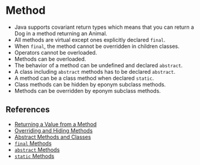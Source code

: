 # Method

* Java supports covariant return types which means that you can return a Dog in a method returning an Animal.
* All methods are virtual except ones explicitly declared `final`.
* When `final`, the method cannot be overridden in children classes.
* Operators cannot be overloaded.
* Methods can be overloaded.
* The behavior of a method can be undefined and declared `abstract`.
* A class including `abstract` methods has to be declared `abstract`.
* A method can be a class method when declared `static`.
* Class methods can be hidden by eponym subclass methods.
* Methods can be overridden by eponym subclass methods.

## References

* [Returning a Value from a Method](http://docs.oracle.com/javase/tutorial/java/javaOO/returnvalue.html)
* [Overriding and Hiding Methods](http://docs.oracle.com/javase/tutorial/java/IandI/override.html)
* [Abstract Methods and Classes](http://docs.oracle.com/javase/tutorial/java/IandI/abstract.html)
* [`final` Methods](http://docs.oracle.com/javase/specs/jls/se8/html/jls-8.html#jls-8.4.3.3)
* [`abstract` Methods](http://docs.oracle.com/javase/specs/jls/se8/html/jls-8.html#jls-8.4.3.1)
* [`static` Methods](http://docs.oracle.com/javase/specs/jls/se8/html/jls-8.html#jls-8.4.3.2)
